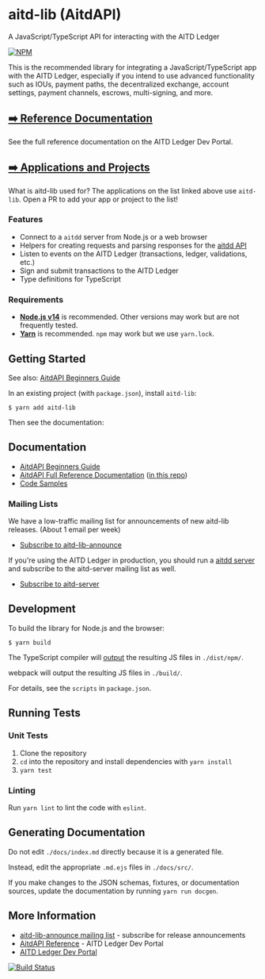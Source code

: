 # aitd-lib (AitdAPI)

A JavaScript/TypeScript API for interacting with the AITD Ledger

[![NPM](https://nodei.co/npm/aitd-lib.png)](https://www.npmjs.org/package/aitd-lib)

This is the recommended library for integrating a JavaScript/TypeScript app with the AITD Ledger, especially if you intend to use advanced functionality such as IOUs, payment paths, the decentralized exchange, account settings, payment channels, escrows, multi-signing, and more.

## [➡️ Reference Documentation](https://aitdl.org/aitdapi-reference.html)

See the full reference documentation on the AITD Ledger Dev Portal.

## [➡️ Applications and Projects](APPLICATIONS.md)

What is aitd-lib used for? The applications on the list linked above use `aitd-lib`. Open a PR to add your app or project to the list!

### Features

+ Connect to a `aitdd` server from Node.js or a web browser
+ Helpers for creating requests and parsing responses for the [aitdd API](https://developers.aitd.com/aitdd-api.html)
+ Listen to events on the AITD Ledger (transactions, ledger, validations, etc.)
+ Sign and submit transactions to the AITD Ledger
+ Type definitions for TypeScript

### Requirements

+ **[Node.js v14](https://nodejs.org/)** is recommended. Other versions may work but are not frequently tested.
+ **[Yarn](https://yarnpkg.com/)** is recommended. `npm` may work but we use `yarn.lock`.

## Getting Started

See also: [AitdAPI Beginners Guide](https://aitdl.org/get-started-with-aitdapi-for-javascript.html)

In an existing project (with `package.json`), install `aitd-lib`:
```
$ yarn add aitd-lib
```

Then see the documentation:

## Documentation

+ [AitdAPI Beginners Guide](https://aitdl.org/get-started-with-aitdapi-for-javascript.html)
+ [AitdAPI Full Reference Documentation](https://aitdl.org/aitdapi-reference.html) ([in this repo](https://github.com/aitd/aitd-lib/blob/develop/docs/index.md))
+ [Code Samples](https://github.com/aitd/aitd-lib/tree/develop/docs/samples)

### Mailing Lists

We have a low-traffic mailing list for announcements of new aitd-lib releases. (About 1 email per week)

+ [Subscribe to aitd-lib-announce](https://groups.google.com/forum/#!forum/aitd-lib-announce)

If you're using the AITD Ledger in production, you should run a [aitdd server](https://github.com/aitd/aitdd) and subscribe to the aitd-server mailing list as well.

+ [Subscribe to aitd-server](https://groups.google.com/forum/#!forum/aitd-server)

## Development

To build the library for Node.js and the browser:
```
$ yarn build
```

The TypeScript compiler will [output](./tsconfig.json#L7) the resulting JS files in `./dist/npm/`.

webpack will output the resulting JS files in `./build/`.

For details, see the `scripts` in `package.json`.

## Running Tests

### Unit Tests

1. Clone the repository
2. `cd` into the repository and install dependencies with `yarn install`
3. `yarn test`

### Linting

Run `yarn lint` to lint the code with `eslint`.

## Generating Documentation

Do not edit `./docs/index.md` directly because it is a generated file.

Instead, edit the appropriate `.md.ejs` files in `./docs/src/`.

If you make changes to the JSON schemas, fixtures, or documentation sources, update the documentation by running `yarn run docgen`.

## More Information

+ [aitd-lib-announce mailing list](https://groups.google.com/forum/#!forum/aitd-lib-announce) - subscribe for release announcements
+ [AitdAPI Reference](https://aitdl.org/aitdapi-reference.html) - AITD Ledger Dev Portal
+ [AITD Ledger Dev Portal](https://aitdl.org/)

 [![Build Status](https://travis-ci.org/aitd/aitd-lib.svg?branch=master)](https://travis-ci.org/aitd/aitd-lib)
